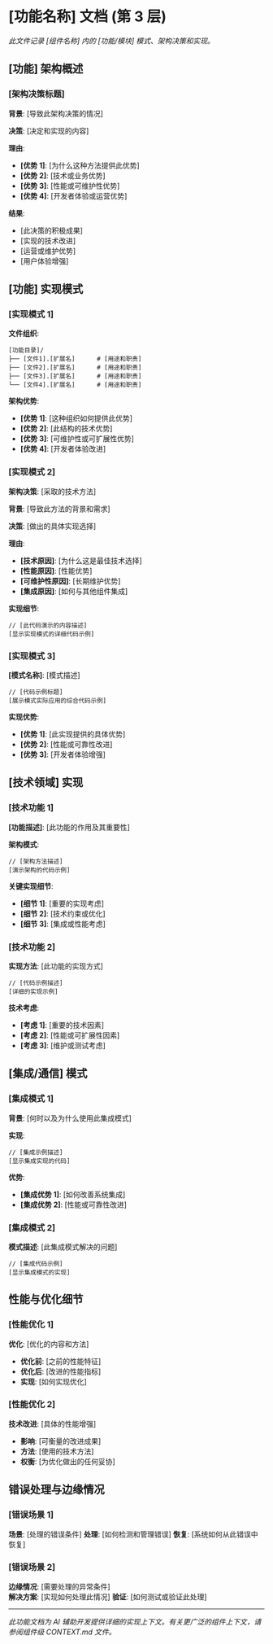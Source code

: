 # [功能名称] 文档 (第 3 层)

*此文件记录 [组件名称] 内的 [功能/模块] 模式、架构决策和实现。*

## [功能] 架构概述

### [架构决策标题]

**背景**: [导致此架构决策的情况]

**决策**: [决定和实现的内容]

**理由**:
- **[优势 1]**: [为什么这种方法提供此优势]
- **[优势 2]**: [技术或业务优势]  
- **[优势 3]**: [性能或可维护性优势]
- **[优势 4]**: [开发者体验或运营优势]

**结果**:
- [此决策的积极成果]
- [实现的技术改进]
- [运营或维护优势]
- [用户体验增强]

## [功能] 实现模式

### [实现模式 1]

**文件组织**:
```
[功能目录]/
├── [文件1].[扩展名]      # [用途和职责]
├── [文件2].[扩展名]      # [用途和职责]  
├── [文件3].[扩展名]      # [用途和职责]
└── [文件4].[扩展名]      # [用途和职责]
```

**架构优势**:
- **[优势 1]**: [这种组织如何提供此优势]
- **[优势 2]**: [此结构的技术优势]
- **[优势 3]**: [可维护性或可扩展性优势]
- **[优势 4]**: [开发者体验改进]

### [实现模式 2]

**架构决策**: [采取的技术方法]

**背景**: [导致此方法的背景和需求]

**决策**: [做出的具体实现选择]

**理由**:
- **[技术原因]**: [为什么这是最佳技术选择]
- **[性能原因]**: [性能优势]
- **[可维护性原因]**: [长期维护优势]
- **[集成原因]**: [如何与其他组件集成]

**实现细节**:
```[language]
// [此代码演示的内容描述]
[显示实现模式的详细代码示例]
```

### [实现模式 3]

**[模式名称]**: [模式描述]

```[language]
// [代码示例标题]
[展示模式实际应用的综合代码示例]
```

**实现优势**:
- **[优势 1]**: [此实现提供的具体优势]
- **[优势 2]**: [性能或可靠性改进]
- **[优势 3]**: [开发者体验增强]

## [技术领域] 实现

### [技术功能 1]

**[功能描述]**: [此功能的作用及其重要性]

**架构模式**:
```[language]
// [架构方法描述]
[演示架构的代码示例]
```

**关键实现细节**:
- **[细节 1]**: [重要的实现考虑]
- **[细节 2]**: [技术约束或优化]
- **[细节 3]**: [集成或性能考虑]

### [技术功能 2]

**实现方法**: [此功能的实现方式]

```[language]
// [代码示例描述]
[详细的实现示例]
```

**技术考虑**:
- **[考虑 1]**: [重要的技术因素]
- **[考虑 2]**: [性能或可扩展性因素]
- **[考虑 3]**: [维护或测试考虑]

## [集成/通信] 模式

### [集成模式 1]

**背景**: [何时以及为什么使用此集成模式]

**实现**:
```[language]
// [集成示例描述]
[显示集成实现的代码]
```

**优势**:
- **[集成优势 1]**: [如何改善系统集成]
- **[集成优势 2]**: [性能或可靠性改进]

### [集成模式 2]

**模式描述**: [此集成模式解决的问题]

```[language]
// [集成代码示例]
[显示集成模式的实现]
```

## 性能与优化细节

### [性能优化 1]
**优化**: [优化的内容和方法]
- **优化前**: [之前的性能特征]
- **优化后**: [改进的性能指标]
- **实现**: [如何实现优化]

### [性能优化 2]  
**技术改进**: [具体的性能增强]
- **影响**: [可衡量的改进成果]
- **方法**: [使用的技术方法]
- **权衡**: [为优化做出的任何妥协]

## 错误处理与边缘情况

### [错误场景 1]
**场景**: [处理的错误条件]
**处理**: [如何检测和管理错误]
**恢复**: [系统如何从此错误中恢复]

### [错误场景 2]
**边缘情况**: [需要处理的异常条件]  
**解决方案**: [实现如何处理此情况]
**验证**: [如何测试或验证此处理]

---

*此功能文档为 AI 辅助开发提供详细的实现上下文。有关更广泛的组件上下文，请参阅组件级 CONTEXT.md 文件。*
